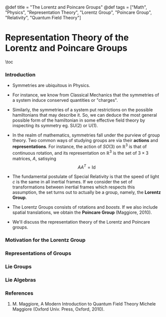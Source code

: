 @def title = "The Lorentz and Poincare Groups"
@def tags = ["Math", "Physics", "Representation Theory", "Lorentz Group", "Poincare Group", "Relativity", "Quantum Field Theory"]

# Representation Theory of the Lorentz and Poincare Groups

\toc

### Introduction
- Symmetries are ubiquitous in Physics. 
 

- For instance, we know from Classical Mechanics that the symmetries of a system induce conserved quantities or "charges". 


- Similarly, the symmetries of a system put restrictions on the possible hamiltonians that may describe it. So, we can deduce the most general possible form of the hamiltonian in some effective field theory by inspecting its symmetry eg. SU(2) or U(1).


- In the realm of mathematics, symmetries fall under the purview of group theory. Two common ways of studying groups are via their **actions** and **representations**. For instance, the action of $SO(3)$ on $\mathbb{R}^3$ is that of continuous rotation, and its representation on $\mathbb{R}^3$ is the set of $3 \times 3$ matrices, $A$, satisying 
$$ A A^T = \mathrm{Id} $$

- The fundamental postulate of Special Relativity is that the speed of light $c$ is the same in all inertial frames. If we consider the set of transformations between inertial frames which respects this assumption, the set turns out to actually be a group, namely, the **Lorentz Group**. 

- The Lorentz Groups consists of rotations and *boosts*. If we also include spatial translations, we obtain the **Poincare Group** (Maggiore, 2010).

- We'll discuss the representation theory of the Lorentz and Poincare groups.

### Motivation for the Lorentz Group

### Representations of Groups 

### Lie Groups 

### Lie Algebras

### References
1. M. Maggiore, A Modern Introduction to Quantum Field Theory Michele Maggiore (Oxford Univ. Press, Oxford, 2010). 